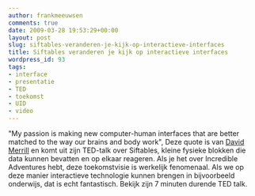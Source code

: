 ```yaml
---
author: frankmeeuwsen
comments: true
date: 2009-03-28 19:53:29+00:00
layout: post
slug: siftables-veranderen-je-kijk-op-interactieve-interfaces
title: Siftables veranderen je kijk op interactieve interfaces
wordpress_id: 93
tags:
- interface
- presentatie
- TED
- toekomst
- UID
- video
---
```


"My passion is making new computer-human interfaces that are better matched to the way our brains and body work", Deze quote is van [David Merrill](http://web.media.mit.edu/~dmerrill/siftables.html) en komt uit zijn TED-talk over Siftables, kleine fysieke blokken die data kunnen bevatten en op elkaar reageren. Als je het over Incredible Adventures hebt, deze toekomstvisie is werkelijk fenomenaal. Als we op deze manier interactieve technologie kunnen brengen in bijvoorbeeld onderwijs, dat is echt fantastisch. Bekijk zijn 7 minuten durende TED talk.

